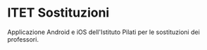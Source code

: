 # ITET Sostituzioni

Applicazione Android e iOS dell'Istituto Pilati per le sostituzioni dei professori.